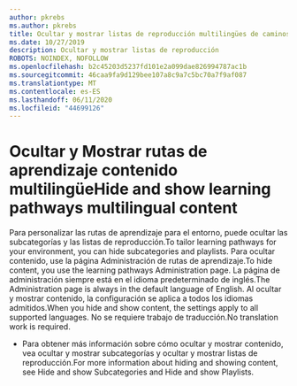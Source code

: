 ```yaml
---
author: pkrebs
ms.author: pkrebs
title: Ocultar y mostrar listas de reproducción multilingües de caminos de aprendizaje
ms.date: 10/27/2019
description: Ocultar y mostrar listas de reproducción
ROBOTS: NOINDEX, NOFOLLOW
ms.openlocfilehash: b2c45203d5237fd101e2a099dae826994787ac1b
ms.sourcegitcommit: 46caa9fa9d129bee107a8c9a7c5bc70a7f9af087
ms.translationtype: MT
ms.contentlocale: es-ES
ms.lasthandoff: 06/11/2020
ms.locfileid: "44699126"
---
```

# <a name="hide-and-show-learning-pathways-multilingual-content"></a><span data-ttu-id="ce95a-103">Ocultar y Mostrar rutas de aprendizaje contenido multilingüe</span><span class="sxs-lookup"><span data-stu-id="ce95a-103">Hide and show learning pathways multilingual content</span></span> 

<span data-ttu-id="ce95a-104">Para personalizar las rutas de aprendizaje para el entorno, puede ocultar las subcategorías y las listas de reproducción.</span><span class="sxs-lookup"><span data-stu-id="ce95a-104">To tailor learning pathways for your environment, you can hide subcategories and playlists.</span></span> <span data-ttu-id="ce95a-105">Para ocultar contenido, use la página Administración de rutas de aprendizaje.</span><span class="sxs-lookup"><span data-stu-id="ce95a-105">To hide content, you use the learning pathways Administration page.</span></span> <span data-ttu-id="ce95a-106">La página de administración siempre está en el idioma predeterminado de inglés.</span><span class="sxs-lookup"><span data-stu-id="ce95a-106">The Administration page is always in the default language of English.</span></span> <span data-ttu-id="ce95a-107">Al ocultar y mostrar contenido, la configuración se aplica a todos los idiomas admitidos.</span><span class="sxs-lookup"><span data-stu-id="ce95a-107">When you hide and show content, the settings apply to all supported languages.</span></span> <span data-ttu-id="ce95a-108">No se requiere trabajo de traducción.</span><span class="sxs-lookup"><span data-stu-id="ce95a-108">No translation work is required.</span></span> 

- <span data-ttu-id="ce95a-109">Para obtener más información sobre cómo ocultar y mostrar contenido, vea ocultar y mostrar subcategorías y ocultar y mostrar listas de reproducción.</span><span class="sxs-lookup"><span data-stu-id="ce95a-109">For more information about hiding and showing content, see Hide and show Subcategories and Hide and show Playlists.</span></span> 



